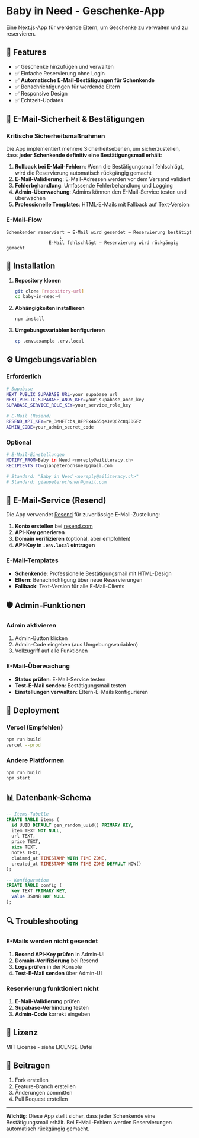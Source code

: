 # Baby in Need - Geschenke-App

Eine Next.js-App für werdende Eltern, um Geschenke zu verwalten und zu reservieren.

## 🚀 Features

- ✅ Geschenke hinzufügen und verwalten
- ✅ Einfache Reservierung ohne Login
- ✅ **Automatische E-Mail-Bestätigungen für Schenkende**
- ✅ Benachrichtigungen für werdende Eltern
- ✅ Responsive Design
- ✅ Echtzeit-Updates

## 📧 E-Mail-Sicherheit & Bestätigungen

### Kritische Sicherheitsmaßnahmen

Die App implementiert mehrere Sicherheitsebenen, um sicherzustellen, dass **jeder Schenkende definitiv eine Bestätigungsmail erhält**:

1. **Rollback bei E-Mail-Fehlern**: Wenn die Bestätigungsmail fehlschlägt, wird die Reservierung automatisch rückgängig gemacht
2. **E-Mail-Validierung**: E-Mail-Adressen werden vor dem Versand validiert
3. **Fehlerbehandlung**: Umfassende Fehlerbehandlung und Logging
4. **Admin-Überwachung**: Admins können den E-Mail-Service testen und überwachen
5. **Professionelle Templates**: HTML-E-Mails mit Fallback auf Text-Version

### E-Mail-Flow

```
Schenkender reserviert → E-Mail wird gesendet → Reservierung bestätigt
                    ↓
                E-Mail fehlschlägt → Reservierung wird rückgängig gemacht
```

## 🔧 Installation

1. **Repository klonen**
   ```bash
   git clone [repository-url]
   cd baby-in-need-4
   ```

2. **Abhängigkeiten installieren**
   ```bash
   npm install
   ```

3. **Umgebungsvariablen konfigurieren**
   ```bash
   cp .env.example .env.local
   ```

## ⚙️ Umgebungsvariablen

### Erforderlich

```bash
# Supabase
NEXT_PUBLIC_SUPABASE_URL=your_supabase_url
NEXT_PUBLIC_SUPABASE_ANON_KEY=your_supabase_anon_key
SUPABASE_SERVICE_ROLE_KEY=your_service_role_key

# E-Mail (Resend)
RESEND_API_KEY=re_3MHFTcbs_BFPEx4G55qeJvQ6Zc8qJDGFz
ADMIN_CODE=your_admin_secret_code
```

### Optional

```bash
# E-Mail-Einstellungen
NOTIFY_FROM=Baby in Need <noreply@ailiteracy.ch>
RECIPIENTS_TO=gianpeterochsner@gmail.com

# Standard: "Baby in Need <noreply@ailiteracy.ch>"
# Standard: gianpeterochsner@gmail.com
```

## 📧 E-Mail-Service (Resend)

Die App verwendet [Resend](https://resend.com) für zuverlässige E-Mail-Zustellung:

1. **Konto erstellen** bei [resend.com](https://resend.com)
2. **API-Key generieren**
3. **Domain verifizieren** (optional, aber empfohlen)
4. **API-Key in `.env.local` eintragen**

### E-Mail-Templates

- **Schenkende**: Professionelle Bestätigungsmail mit HTML-Design
- **Eltern**: Benachrichtigung über neue Reservierungen
- **Fallback**: Text-Version für alle E-Mail-Clients

## 🛡️ Admin-Funktionen

### Admin aktivieren
1. Admin-Button klicken
2. Admin-Code eingeben (aus Umgebungsvariablen)
3. Vollzugriff auf alle Funktionen

### E-Mail-Überwachung
- **Status prüfen**: E-Mail-Service testen
- **Test-E-Mail senden**: Bestätigungsmail testen
- **Einstellungen verwalten**: Eltern-E-Mails konfigurieren

## 🚀 Deployment

### Vercel (Empfohlen)
```bash
npm run build
vercel --prod
```

### Andere Plattformen
```bash
npm run build
npm start
```

## 📊 Datenbank-Schema

```sql
-- Items-Tabelle
CREATE TABLE items (
  id UUID DEFAULT gen_random_uuid() PRIMARY KEY,
  item TEXT NOT NULL,
  url TEXT,
  price TEXT,
  size TEXT,
  notes TEXT,
  claimed_at TIMESTAMP WITH TIME ZONE,
  created_at TIMESTAMP WITH TIME ZONE DEFAULT NOW()
);

-- Konfiguration
CREATE TABLE config (
  key TEXT PRIMARY KEY,
  value JSONB NOT NULL
);
```

## 🔍 Troubleshooting

### E-Mails werden nicht gesendet
1. **Resend API-Key prüfen** in Admin-UI
2. **Domain-Verifizierung** bei Resend
3. **Logs prüfen** in der Konsole
4. **Test-E-Mail senden** über Admin-UI

### Reservierung funktioniert nicht
1. **E-Mail-Validierung** prüfen
2. **Supabase-Verbindung** testen
3. **Admin-Code** korrekt eingeben

## 📝 Lizenz

MIT License - siehe LICENSE-Datei

## 🤝 Beitragen

1. Fork erstellen
2. Feature-Branch erstellen
3. Änderungen committen
4. Pull Request erstellen

---

**Wichtig**: Diese App stellt sicher, dass jeder Schenkende eine Bestätigungsmail erhält. Bei E-Mail-Fehlern werden Reservierungen automatisch rückgängig gemacht.
